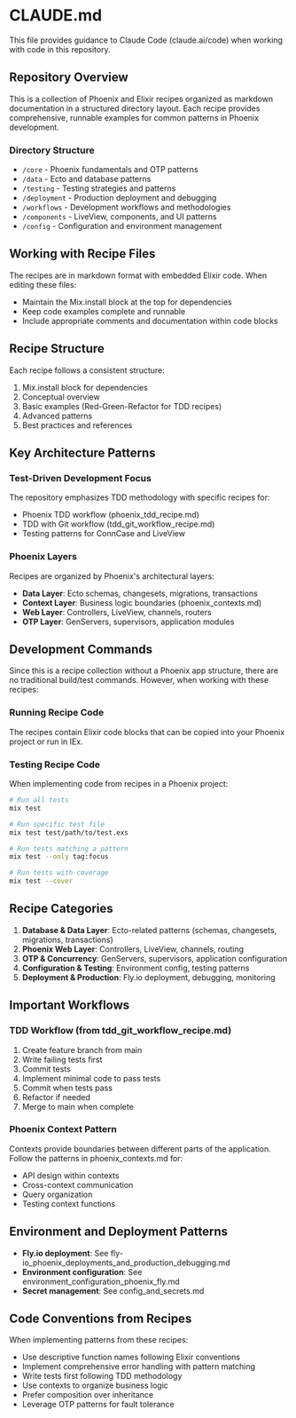 # CLAUDE.md

This file provides guidance to Claude Code (claude.ai/code) when working with code in this repository.

## Repository Overview

This is a collection of Phoenix and Elixir recipes organized as markdown documentation in a structured directory layout. Each recipe provides comprehensive, runnable examples for common patterns in Phoenix development.

### Directory Structure
- `/core` - Phoenix fundamentals and OTP patterns
- `/data` - Ecto and database patterns  
- `/testing` - Testing strategies and patterns
- `/deployment` - Production deployment and debugging
- `/workflows` - Development workflows and methodologies
- `/components` - LiveView, components, and UI patterns
- `/config` - Configuration and environment management

## Working with Recipe Files

The recipes are in markdown format with embedded Elixir code. When editing these files:
- Maintain the Mix.install block at the top for dependencies
- Keep code examples complete and runnable
- Include appropriate comments and documentation within code blocks

## Recipe Structure

Each recipe follows a consistent structure:
1. Mix.install block for dependencies
2. Conceptual overview
3. Basic examples (Red-Green-Refactor for TDD recipes)
4. Advanced patterns
5. Best practices and references

## Key Architecture Patterns

### Test-Driven Development Focus
The repository emphasizes TDD methodology with specific recipes for:
- Phoenix TDD workflow (phoenix_tdd_recipe.md)
- TDD with Git workflow (tdd_git_workflow_recipe.md)
- Testing patterns for ConnCase and LiveView

### Phoenix Layers
Recipes are organized by Phoenix's architectural layers:
- **Data Layer**: Ecto schemas, changesets, migrations, transactions
- **Context Layer**: Business logic boundaries (phoenix_contexts.md)
- **Web Layer**: Controllers, LiveView, channels, routers
- **OTP Layer**: GenServers, supervisors, application modules

## Development Commands

Since this is a recipe collection without a Phoenix app structure, there are no traditional build/test commands. However, when working with these recipes:

### Running Recipe Code
The recipes contain Elixir code blocks that can be copied into your Phoenix project or run in IEx.

### Testing Recipe Code
When implementing code from recipes in a Phoenix project:
```bash
# Run all tests
mix test

# Run specific test file
mix test test/path/to/test.exs

# Run tests matching a pattern
mix test --only tag:focus

# Run tests with coverage
mix test --cover
```

## Recipe Categories

1. **Database & Data Layer**: Ecto-related patterns (schemas, changesets, migrations, transactions)
2. **Phoenix Web Layer**: Controllers, LiveView, channels, routing
3. **OTP & Concurrency**: GenServers, supervisors, application configuration
4. **Configuration & Testing**: Environment config, testing patterns
5. **Deployment & Production**: Fly.io deployment, debugging, monitoring

## Important Workflows

### TDD Workflow (from tdd_git_workflow_recipe.md)
1. Create feature branch from main
2. Write failing tests first
3. Commit tests
4. Implement minimal code to pass tests
5. Commit when tests pass
6. Refactor if needed
7. Merge to main when complete

### Phoenix Context Pattern
Contexts provide boundaries between different parts of the application. Follow the patterns in phoenix_contexts.md for:
- API design within contexts
- Cross-context communication
- Query organization
- Testing context functions

## Environment and Deployment Patterns

- **Fly.io deployment**: See fly-io_phoenix_deployments_and_production_debugging.md
- **Environment configuration**: See environment_configuration_phoenix_fly.md
- **Secret management**: See config_and_secrets.md

## Code Conventions from Recipes

When implementing patterns from these recipes:
- Use descriptive function names following Elixir conventions
- Implement comprehensive error handling with pattern matching
- Write tests first following TDD methodology
- Use contexts to organize business logic
- Prefer composition over inheritance
- Leverage OTP patterns for fault tolerance